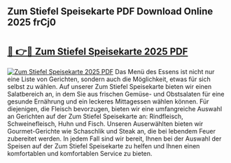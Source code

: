 ## Zum Stiefel Speisekarte PDF Download Online 2025 frCj0

# <h2><a href="http://gc85xfh.nevu.top/?p=Zum+Stiefel+Speisekarte">🔗 👉🔴 Zum Stiefel Speisekarte 2025 PDF</a></h2>

[![Zum Stiefel Speisekarte 2025 PDF](https://i.imgur.com/dBaPXMq.png)](http://gc85xfh.nevu.top/?p=Zum+Stiefel+Speisekarte)
Das Menü des Essens ist nicht nur eine Liste von Gerichten, sondern auch die Möglichkeit, etwas für sich selbst zu wählen. Auf unserer Zum Stiefel Speisekarte bieten wir einen Salatbereich an, in dem Sie aus frischen Gemüse- und Obstsalaten für eine gesunde Ernährung und ein leckeres Mittagessen wählen können. Für diejenigen, die Fleisch bevorzugen, bieten wir eine umfangreiche Auswahl an Gerichten auf der Zum Stiefel Speisekarte an: Rindfleisch, Schweinefleisch, Huhn und Fisch. Unseren Auserwählten bieten wir Gourmet-Gerichte wie Schaschlik und Steak an, die bei lebendem Feuer zubereitet werden. In jedem Fall sind wir bereit, Ihnen bei der Auswahl der Speisen auf der Zum Stiefel Speisekarte zu helfen und Ihnen einen komfortablen und komfortablen Service zu bieten.
